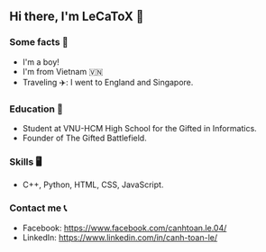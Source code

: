 ## Hi there, I'm LeCaToX 👋

### Some facts 🎉
* I'm a boy!
* I'm from Vietnam 🇻🇳
* Traveling ✈️: I went to England and Singapore.

### Education 🏫
* Student at VNU-HCM High School for the Gifted in Informatics. 
* Founder of The Gifted Battlefield.

### Skills 🖥️
* C++, Python, HTML, CSS, JavaScript.

### Contact me 📞
* Facebook: https://www.facebook.com/canhtoan.le.04/
* LinkedIn: https://www.linkedin.com/in/canh-toan-le/

